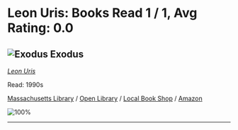 # Leon Uris:  Books Read 1 / 1, Avg Rating: 0.0 

## ![Exodus](https://covers.openlibrary.org/b/isbn/9780553241549-M.jpg) Exodus
*[Leon Uris](../authors/LeonUris)*

Read: 1990s

[Massachusetts Library](https://library.minlib.net/search/i=9780553241549) / [Open Library](https://openlibrary.org/isbn/9780553241549) / [Local Book Shop](https://bookshop.org/book/9780553241549) / [Amazon](https://amazon.com/dp/0553258478)

![100%](https://geps.dev/progress/100) 



---
